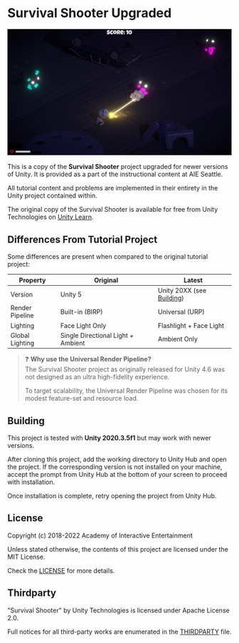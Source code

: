 # Survival Shooter Upgraded

![A screenshot of the game showing the player shooting at a Zombunny](.github/screenshot.png)

This is a copy of the **Survival Shooter** project upgraded for newer versions
of Unity. It is provided as a part of the instructional content at AIE Seattle.

All tutorial content and problems are implemented in their entirety in the
Unity project contained within.

The original copy of the Survival Shooter is available for free from Unity
Technologies on [Unity Learn][U3D_SurvivalShooter].

[U3D_SurvivalShooter]:https://learn.unity.com/project/survival-shooter-tutorial

## Differences From Tutorial Project

Some differences are present when compared to the original tutorial project:

Property        | Original                           | Latest
----------------|------------------------------------|------------------------
Version         | Unity 5                            | Unity 20XX (see [Building](#building))
Render Pipeline | Built-in (BIRP)                    | Universal (URP)
Lighting        | Face Light Only                    | Flashlight + Face Light
Global Lighting | Single Directional Light + Ambient | Ambient Only

> :question: **Why use the Universal Render Pipeline?**  
> The Survival Shooter project as originally released for Unity 4.6 was not
> designed as an ultra high-fidelity experience.
>
> To target scalability, the Universal Render Pipeline was chosen for its modest
> feature-set and resource load.

## Building

This project is tested with **Unity 2020.3.5f1** but may work with newer versions.

After cloning this project, add the working directory to Unity Hub and open the
project. If the corresponding version is not installed on your machine, accept
the prompt from Unity Hub at the bottom of your screen to proceed with
installation.

Once installation is complete, retry opening the project from Unity Hub.

## License

Copyright (c) 2018-2022 Academy of Interactive Entertainment

Unless stated otherwise, the contents of this project are licensed under the MIT
License.

Check the [LICENSE](LICENSE) for more details.

## Thirdparty

"Survival Shooter" by Unity Technologies is licensed under Apache License 2.0.

Full notices for all third-party works are enumerated in the [THIRDPARTY](THIRDPARTY) file.
